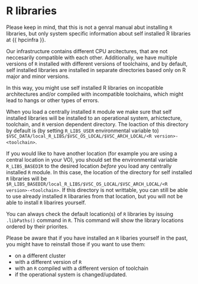 # R libraries

Please keep in mind, that this is not a genral manual
abut installing `R` libraries, but only system specific information about self 
installed R libraries at {{ hpcinfra }}.

Our infrastructure contains different CPU arcitectures, that are
not neccesarily compatible with each other. Additionally, we have 
multiple versions of `R` installed with different versions of toolchains, and by default,
self installed libraries are installed in separate directories based only
on R major and minor versions.

In this way, you might use self installed R libraries on incopatible architectures and/or
compiled with incompatible toolchains, which might lead to hangs or other types of errors.

When you load a centrally installed `R` module we make sure that self installed libraries 
will be installed to an operational system, arhictecture, toolchain, and `R` version
dependent directory. The loaction of this directory by default is
(by setting `R_LIBS_USER` environmental variable to)
`$VSC_DATA/local_R_LIBS/$VSC_OS_LOCAL/$VSC_ARCH_LOCAL/<R version>-<toolchain>`.

If you would like to have another location (for example you are using a central location
in your VO), you should set the environmental variable `R_LIBS_BASEDIR` to the desired location
*before* you load any centrally installed `R` module. In this case, the location of the
directory for self installed `R` libraries will be
`$R_LIBS_BASEDIR/local_R_LIBS/$VSC_OS_LOCAL/$VSC_ARCH_LOCAL/<R version>-<toolchain>`.
If this directory is not writtable, you can still be able to use already installed 
`R` libararies from that location, but you will not be able to install `R` libarires 
yourself.

You can always check the default location(s) of `R` libraries by issuing `.libPaths()` command
in `R`. This command will show the library locations ordered by their priorites. 

Please be aware that if you have installed an `R` libaries yourself in the past, you might have to 
reinstall those if you want to use them:
- on a different cluster
- with a different version of `R`
- with an `R` compiled with a different version of toolchain
- if the operational system is changed/updated. 


